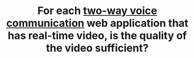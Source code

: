 ---
title: For each [two-way voice communication](#application-web-de-communication-orale-bidirectionnelle) web application that has real-time video, is the quality of the video sufficient?
---